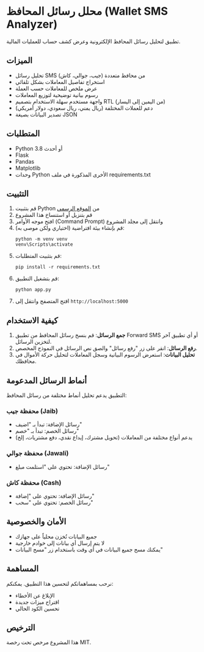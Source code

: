 # محلل رسائل المحافظ (Wallet SMS Analyzer)

تطبيق لتحليل رسائل المحافظ الإلكترونية وعرض كشف حساب للعمليات المالية.

## الميزات

- تحليل رسائل SMS من محافظ متعددة (جيب، جوالي، كاش)
- استخراج تفاصيل المعاملات بشكل تلقائي
- عرض ملخص للمعاملات حسب العملة
- رسوم بيانية توضيحية لتوزيع المعاملات
- واجهة مستخدم سهلة الاستخدام بتصميم RTL (من اليمين إلى اليسار)
- دعم للعملات المختلفة (ريال يمني، ريال سعودي، دولار أمريكي)
- تصدير البيانات بصيغة JSON

## المتطلبات

- Python 3.8 أو أحدث
- Flask
- Pandas
- Matplotlib
- وحدات Python الأخرى المذكورة في ملف requirements.txt

## التثبيت

1. قم بتثبيت Python من [الموقع الرسمي](https://www.python.org/downloads/)
2. قم بتنزيل أو استنساخ هذا المشروع
3. افتح موجه الأوامر (Command Prompt) وانتقل إلى مجلد المشروع
4. قم بإنشاء بيئة افتراضية (اختياري ولكن موصى به):
   ```
   python -m venv venv
   venv\Scripts\activate
   ```
5. قم بتثبيت المتطلبات:
   ```
   pip install -r requirements.txt
   ```
6. قم بتشغيل التطبيق:
   ```
   python app.py
   ```
7. افتح المتصفح وانتقل إلى `http://localhost:5000`

## كيفية الاستخدام

1. **جمع الرسائل**: قم بنسخ رسائل المحافظ من تطبيق Forward SMS أو أي تطبيق آخر لتخزين الرسائل.
2. **رفع الرسائل**: انقر على زر "رفع رسائل" والصق نص الرسائل في النموذج المخصص.
3. **تحليل البيانات**: استعرض الرسوم البيانية وسجل المعاملات لتحليل حركة الأموال في محافظك.

## أنماط الرسائل المدعومة

التطبيق يدعم تحليل أنماط مختلفة من رسائل المحافظ:

### محفظة جيب (Jaib)

- رسائل الإضافة: تبدأ بـ "اضيف"
- رسائل الخصم: تبدأ بـ "خصم"
- يدعم أنواع مختلفة من المعاملات (تحويل مشترك، إيداع نقدي، دفع مشتريات، إلخ)

### محفظة جوالي (Jawali)

- رسائل الإضافة: تحتوي على "استلمت مبلغ"

### محفظة كاش (Cash)

- رسائل الإضافة: تحتوي على "إضافة"
- رسائل الخصم: تحتوي على "سحب"

## الأمان والخصوصية

- جميع البيانات تُخزن محلياً على جهازك
- لا يتم إرسال أي بيانات إلى خوادم خارجية
- يمكنك مسح جميع البيانات في أي وقت باستخدام زر "مسح البيانات"

## المساهمة

نرحب بمساهماتكم لتحسين هذا التطبيق. يمكنكم:
- الإبلاغ عن الأخطاء
- اقتراح ميزات جديدة
- تحسين الكود الحالي

## الترخيص

هذا المشروع مرخص تحت رخصة MIT.
